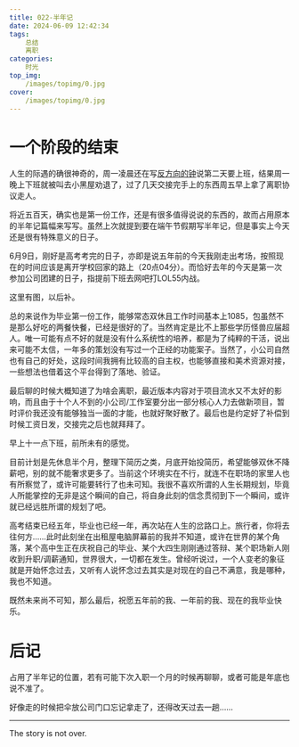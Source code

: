 ```yaml
---
title: 022-半年记
date: 2024-06-09 12:42:34
tags:
	总结
	离职
categories:
	时光
top_img:
    /images/topimg/0.jpg
cover:
    /images/topimg/0.jpg
---
```


# 一个阶段的结束

人生的际遇的确很神奇的，周一凌晨还在写[反方向的钟](https://blockedbyrain.github.io/2024/06/02/time/the-opposite-direction/)说第二天要上班，结果周一晚上下班就被叫去小黑屋劝退了，过了几天交接完手上的东西周五早上拿了离职协议走人。

将近五百天，确实也是第一份工作，还是有很多值得说说的东西的，故而占用原本的半年记篇幅来写写。虽然上次就提到要在端午节假期写半年记，但是事实上今天还是很有特殊意义的日子。

6月9日，刚好是高考考完的日子，亦即是说五年前的今天我刚走出考场，按照现在的时间应该是离开学校回家的路上（20点04分）。而恰好去年的今天是第一次参加公司团建的日子，指提前下班去网吧打LOL55内战。

这里有图，以后补。

总的来说作为毕业第一份工作，能够常态双休且工作时间基本上1085，包虽然不是那么好吃的两餐快餐，已经是很好的了。当然肯定是比不上那些学历怪兽应届超人。唯一可能有点不好的就是没有什么系统性的培养，都是为了纯粹的干活，说出来可能不太信，一年多的策划没有写过一个正经的功能案子。当然了，小公司自然也有自己的好处，这段时间我拥有比较高的自主权，也能够直接和美术资源对接，一些想法也借着这个平台得到了落地、验证。

最后聊的时候大概知道了为啥会离职，最近版本内容对于项目流水又不太好的影响，而且由于十个人不到的小公司/工作室要分出一部分核心人力去做新项目，暂时评价我还没有能够独当一面的才能，也就好聚好散了。最后也是约定好了补偿到时候工资日发，交接完之后也就拜拜了。

早上十一点下班，前所未有的感觉。

目前计划是先休息半个月，整理下简历之类，月底开始投简历，希望能够双休不降薪吧，别的就不能奢求更多了。当前这个环境实在不行，就连不在职场的家里人也有所察觉了，或许可能要转行了也未可知。我很不喜欢所谓的人生长期规划，毕竟人所能掌控的无非是这个瞬间的自己，将自身此刻的信念贯彻到下一个瞬间，或许就已经远胜所谓的规划了吧。

高考结束已经五年，毕业也已经一年，再次站在人生的岔路口上。旅行者，你将去往何方……此时此刻坐在出租屋电脑屏幕前的我并不知道，或许在世界的某个角落，某个高中生正在庆祝自己的毕业、某个大四生刚刚通过答辩、某个职场新人刚收到升职/调薪通知，世界很大，一切都在发生。曾经听说过，一个人变老的象征就是开始怀念过去，又听有人说怀念过去其实是对现在的自己不满意，我是哪种，我也不知道。

既然未来尚不可知，那么最后，祝愿五年前的我、一年前的我、现在的我毕业快乐。





# 后记

占用了半年记的位置，若有可能下次入职一个月的时候再聊聊，或者可能是年底也说不准了。

好像走的时候把伞放公司门口忘记拿走了，还得改天过去一趟……





<!-- more -->

---

The story is not over.

